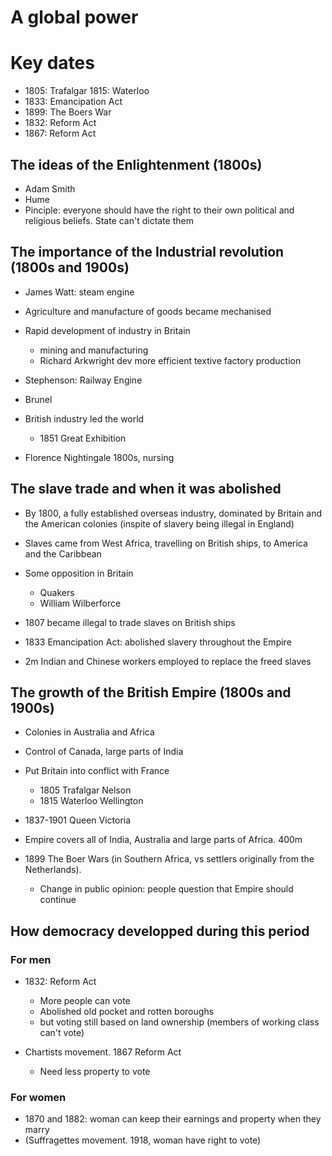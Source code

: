 # A global power

# Key dates

* 1805: Trafalgar 1815: Waterloo
* 1833: Emancipation Act
* 1899: The Boers War
* 1832: Reform Act
* 1867: Reform Act

## The ideas of the Enlightenment (1800s)

* Adam Smith
* Hume
* Pinciple: everyone should have the right to their own political and religious beliefs. State can't dictate them

## The importance of the Industrial revolution (1800s and 1900s)

* James Watt: steam engine
* Agriculture and manufacture of goods became mechanised
* Rapid development of industry in Britain
  * mining and manufacturing
  * Richard Arkwright dev more efficient textive factory production

* Stephenson: Railway Engine
* Brunel
* British industry led the world
  * 1851 Great Exhibition
* Florence Nightingale 1800s, nursing

## The slave trade and when it was abolished

* By 1800, a fully established overseas industry, dominated by Britain and the American colonies (inspite of slavery being illegal in England)
* Slaves came from West Africa, travelling on British ships, to America and the Caribbean
* Some opposition in Britain
  * Quakers
  * William Wilberforce

* 1807 became illegal to trade slaves on British ships
* 1833 Emancipation Act: abolished slavery throughout the Empire

* 2m Indian and Chinese workers employed to replace the freed slaves

## The growth of the British Empire (1800s and 1900s)

* Colonies in Australia and Africa
* Control of Canada, large parts of India

* Put Britain into conflict with France
  * 1805 Trafalgar Nelson
  * 1815 Waterloo Wellington

* 1837-1901 Queen Victoria
* Empire covers all of India, Australia and large parts of Africa. 400m

* 1899 The Boer Wars (in Southern Africa, vs settlers originally from the Netherlands).
  * Change in public opinion: people question that Empire should continue

## How democracy developped during this period

### For men

* 1832: Reform Act
  * More people can vote
  * Abolished old pocket and rotten boroughs
  * but voting still based on land ownership (members of working class can't vote)

* Chartists movement. 1867 Reform Act
  * Need less property to vote

### For women

* 1870 and 1882: woman can keep their earnings and property when they marry
* (Suffragettes movement. 1918, woman have right to vote)



